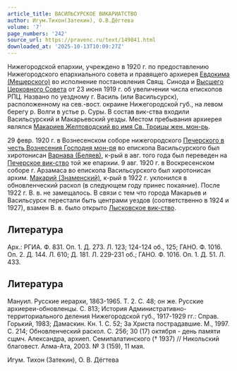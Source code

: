 ```yaml
---
article_title: ВАСИЛЬСУРСКОЕ ВИКАРИАТСТВО
author: Игум.Тихон(Затекин), О.В.Дёгтева
volume: '7'
page_numbers: '242'
source_url: https://pravenc.ru/text/149841.html
downloaded_at: '2025-10-13T10:09:27Z'
---
```


Нижегородской епархии, учреждено в 1920 г. по предоставлению Нижегородского епархиального совета и правящего архиерея [Евдокима (Мещерского)](https://pravenc.ru/text/Евдоким.html) во исполнение постановления Свящ. Синода и [Высшего Церковного Совета](<https://pravenc.ru/text/Высший Церковный Совет.html>) от 23 июня 1919 г. об увеличении числа епископов РПЦ. Названо по уездному г. Василь (или Васильсурск), расположенному на сев.-вост. окраине Нижегородской губ., на левом берегу р. Волги в устье р. Суры. В состав вик-ства входили Васильсурский и Макарьевский уезды. Местом пребывания архиерея являлся [Макариев Желтоводский во имя Св. Троицы жен. мон-рь](<https://pravenc.ru/text/Макариев Желтоводский во имя Св  Троицы жен  мон-рь.html>).

29 февр. 1920 г. в Вознесенском соборе нижегородского [Печерского в честь Вознесения Господня мон-ря](<https://pravenc.ru/text/Печерского в честь Вознесения Господня мон-ря.html>) во епископа Васильсурского был хиротонисан [Варнава (Беляев)](<https://pravenc.ru/text/Варнава (Беляев).html>), к-рый в авг. того года был переведен на [Печерское вик-ство](<https://pravenc.ru/text/Печерское вик-ство.html>) той же епархии. 9 авг. 1920 г. в Воскресенском соборе г. Арзамаса во епископа Васильсурского был хиротонисан архим. [Макарий (Знаменский)](<https://pravenc.ru/text/Макарий (Знаменский).html>), к-рый в 1922 г. уклонился в обновленческий раскол (в следующем году принес покаяние). После 1922 г. В. в. не замещалось. В связи с тем что города Макарьев и Васильсурск перестали быть центрами уездов (соответственно в 1924 и 1927), взамен В. в. было открыто [Лысковское вик-ство](<https://pravenc.ru/text/Лысковское вик-ство.html>).

## Литература

Арх.: РГИА. Ф. 831. Оп. 1. Д. 273. Л. 123; 124-124 об., 125; ГАНО. Ф. 1016. Оп. 2. Д. 144. Л. 610; Д. 181. Л. 229-231 об.; ГАНО. Ф. 1016. Оп. 1. Д. 51. Л. 433.

## Литература

Мануил. Русские иерархи, 1863-1965. Т. 2. С. 48; он же. Русские архиереи-обновленцы. С. 813; История Административно-территориального деления Нижегородской губ., 1917-1929 гг.: Справ. Горький, 1983; Дамаскин. Кн. 1. С. 52; За Христа пострадавшие. М., 1997. С. 214; Обновленческий раскол. С. 256; 30 (17) октября - день памяти сщмч. Александра, архиеп. Семипалатинского († 1937) // Никольский благовест. Алма-Ата, 2003. № 3 (159), 11 мая.

Игум.   Тихон   (Затекин),   О.   В.   Дёгтева
